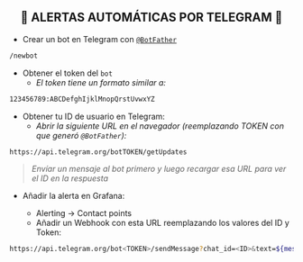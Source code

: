 <h2 align="center"> 🔔 ALERTAS AUTOMÁTICAS POR TELEGRAM 🔔 </h2>

- Crear un bot en Telegram con [`@BotFather`](https://t.me/BotFather)

```bash
/newbot
```

- Obtener el token del `bot`
    - *El token tiene un formato similar a:*
      
```bash 
123456789:ABCDefghIjklMnopQrstUvwxYZ
```

- Obtener tu ID de usuario en Telegram:
    - *Abrir la siguiente URL en el navegador (reemplazando TOKEN con que generó `@BotFather`):*

```bash
https://api.telegram.org/botTOKEN/getUpdates
```

> *Envíar un mensaje al bot primero y luego recargar esa URL para ver el ID en la respuesta*


- Añadir la alerta en Grafana:

  - Alerting → Contact points
  - Añadir un Webhook con esta URL reemplazando los valores del ID y Token:

```bash
https://api.telegram.org/bot<TOKEN>/sendMessage?chat_id=<ID>&text=${message}
```
